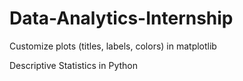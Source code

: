 # Data-Analytics-Internship

 Customize plots (titles, labels, colors) in matplotlib
 
Descriptive Statistics in Python
